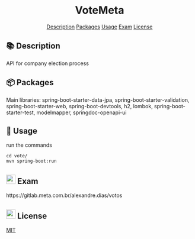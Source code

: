 <h1 align="center">VoteMeta</h1>

<div align="center">
<a href="#description">Description</a>
<a href="#packages">Packages</a>
<a href="#usage">Usage</a>
<a href="#exam">Exam</a>
<a href="#license">License</a>
</div>

<h2 id="description">📚 Description</h2>
API for company election process
<h2 id="packages">📦 Packages</h2>
Main libraries: spring-boot-starter-data-jpa, spring-boot-starter-validation, spring-boot-starter-web, spring-boot-devtools, h2, lombok, spring-boot-starter-test, modelmapper, springdoc-openapi-ui

<h2 id="usage">🚀 Usage</h2>

run the commands
``` 
cd vote/
mvn spring-boot:run
```
<h2 id="exam"><img src="https://www.webfx.com/wp-content/themes/fx/assets/img/tools/emoji-cheat-sheet/graphics/emojis/memo.png" width="25"/> Exam</h2>
https://gitlab.meta.com.br/alexandre.dias/votos

<h2 id="license"><img src="https://visualpharm.com/assets/754/Licence-595b40b75ba036ed117d6538.svg" width="25"/> License</h2>

[MIT](https://choosealicense.com/licenses/mit/)
